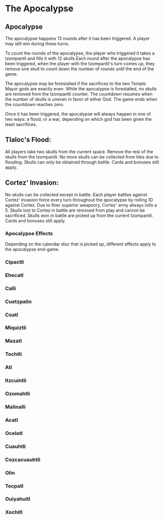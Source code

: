 # The Apocalypse 

## Apocalypse

The apocalypse happens 13 rounds after it has been triggered. A player may still win during these turns. 

To count the rounds of the apocalypse, the player who triggered it takes a tzompantli and fills it with 12 skulls.Each round after the apocalypse has been triggered, when the player with the tzompantli's turn comes up, they remove one skull to count down the number of rounds until the end of the game. 

The apocalypse may be forestalled if the sacrifices to the two Templo Mayor gods are exactly even. While the apocalypse is forestalled, no skulls are removed from the tzompantli counter. The countdown resumes when the number of skulls is uneven in favor of either God. The game ends when the countdown reaches zero. 

Once it has been triggered, the apocalypse will always happen in one of two ways: a flood, or a war, depending on which god has been given the least sacrifices. 

## Tlaloc's Flood:

All players take two skulls from the current space. Remove the rest of the skulls from the tzompantli. No more skulls can be collected from tiles due to flooding. Skulls can only be obtained through battle. Cards and bonuses still apply. 

## Cortez' Invasion:

No skulls can be collected except in battle. Each player battles against Cortez' invasion force every turn throughout the apocalypse by rolling 1D against Cortez. Due to thier superior weaponry, Cortez' army always rolls a 5. Skulls lost to Cortez in battle are removed from play and cannot be sacrificed. Skulls won in battle are picked up from the current tzompantli. Cards and bonuses still apply. 

### Apocalypse Effects

Depending on the calendar disc that is picked up, different effects apply to the apocalypse end-game. 

### Cipactli
### Ehecatl
### Calli
### Cuetzpalin
### Coatl
### Miquiztli
### Mazatl
### Tochtli
### Atl
### Itzcuintli
### Ozomahtli
### Malinalli
### Acatl
### Ocelotl
### Cuauhtli
### Cozcacuauhtli
### Olin
### Tecpatl
### Ouiyahuitl
### Xochitl
